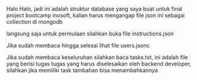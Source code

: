 Halo Halo, jadi ini adalah struktur database yang saya buat untuk final project bootcamp inosoft, kalian harus mengangap file json ini sebagai collection di mongodb

langsung saja untuk permulaan silahkan buka file instructions.json

Jika sudah membaca hingga selesai lihat file users.jsonc

Jika sudah membaca keseluruhan silahkan baca tasks.txt, ini adalah file yang berisi tugas tugas yang harus diselesaikan oleh backend developer, silahkan jika memiliki task tambahan bisa menambahkannya
